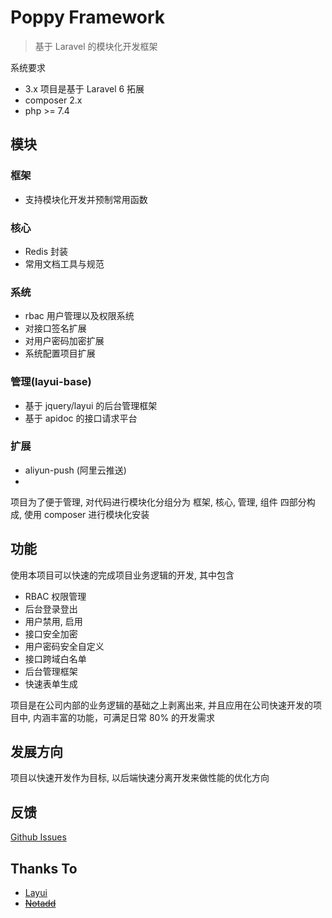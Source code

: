 # Poppy Framework

> 基于 Laravel 的模块化开发框架

系统要求

- 3.x 项目是基于 Laravel 6 拓展
- composer 2.x
- php >= 7.4

## 模块

### 框架

- 支持模块化开发并预制常用函数

### 核心

- Redis 封装
- 常用文档工具与规范

### 系统

- rbac 用户管理以及权限系统
- 对接口签名扩展
- 对用户密码加密扩展
- 系统配置项目扩展

### 管理(layui-base)

- 基于 jquery/layui 的后台管理框架
- 基于 apidoc 的接口请求平台


### 扩展
- aliyun-push (阿里云推送)
- 

项目为了便于管理, 对代码进行模块化分组分为 框架, 核心, 管理, 组件 四部分构成, 使用 composer 进行模块化安装

##

## 功能

使用本项目可以快速的完成项目业务逻辑的开发, 其中包含

- RBAC 权限管理
- 后台登录登出
- 用户禁用, 启用
- 接口安全加密
- 用户密码安全自定义
- 接口跨域白名单
- 后台管理框架
- 快速表单生成

项目是在公司内部的业务逻辑的基础之上剥离出来, 并且应用在公司快速开发的项目中, 内涵丰富的功能，可满足日常 80% 的开发需求

## 发展方向

项目以快速开发作为目标, 以后端快速分离开发来做性能的优化方向

## 反馈

[Github Issues](https://github.com/dadi-cn/poppy-framework/issues)

## Thanks To

- [Layui](https://www.layui.com/)
- [~~Notadd~~](https://xueyuanjun.com/post/7092)
